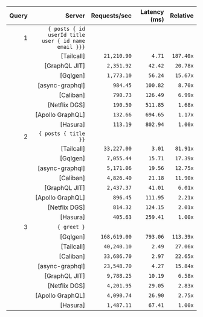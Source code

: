 <!-- PERFORMANCE_RESULTS_START -->

| Query | Server | Requests/sec | Latency (ms) | Relative |
|-------:|--------:|--------------:|--------------:|---------:|
| 1 | `{ posts { id userId title user { id name email }}}` |
|| [Tailcall] | `21,210.90` | `4.71` | `187.40x` |
|| [GraphQL JIT] | `2,351.92` | `42.42` | `20.78x` |
|| [Gqlgen] | `1,773.10` | `56.24` | `15.67x` |
|| [async-graphql] | `984.45` | `100.82` | `8.70x` |
|| [Caliban] | `790.73` | `126.49` | `6.99x` |
|| [Netflix DGS] | `190.50` | `511.85` | `1.68x` |
|| [Apollo GraphQL] | `132.66` | `694.65` | `1.17x` |
|| [Hasura] | `113.19` | `802.94` | `1.00x` |
| 2 | `{ posts { title }}` |
|| [Tailcall] | `33,227.00` | `3.01` | `81.91x` |
|| [Gqlgen] | `7,055.44` | `15.71` | `17.39x` |
|| [async-graphql] | `5,171.06` | `19.56` | `12.75x` |
|| [Caliban] | `4,826.40` | `21.18` | `11.90x` |
|| [GraphQL JIT] | `2,437.37` | `41.01` | `6.01x` |
|| [Apollo GraphQL] | `896.45` | `111.95` | `2.21x` |
|| [Netflix DGS] | `814.32` | `124.15` | `2.01x` |
|| [Hasura] | `405.63` | `259.41` | `1.00x` |
| 3 | `{ greet }` |
|| [Gqlgen] | `168,619.00` | `793.06` | `113.39x` |
|| [Tailcall] | `40,240.10` | `2.49` | `27.06x` |
|| [Caliban] | `33,686.70` | `2.97` | `22.65x` |
|| [async-graphql] | `23,548.70` | `4.27` | `15.84x` |
|| [GraphQL JIT] | `9,788.25` | `10.19` | `6.58x` |
|| [Netflix DGS] | `4,201.95` | `29.05` | `2.83x` |
|| [Apollo GraphQL] | `4,090.74` | `26.90` | `2.75x` |
|| [Hasura] | `1,487.11` | `67.41` | `1.00x` |

<!-- PERFORMANCE_RESULTS_END -->
